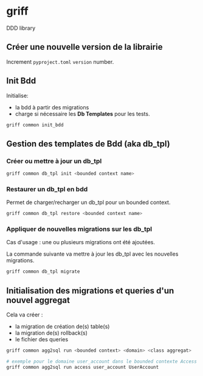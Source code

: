 # griff

DDD library

## Créer une nouvelle version de la librairie

Increment `pyproject.toml` `version` number.

## Init Bdd
Initialise:
- la bdd à partir des migrations
- charge si nécessaire les **Db Templates** pour les tests.

```bash
griff common init_bdd
```

## Gestion des templates de Bdd (aka db_tpl)

### Créer ou mettre à jour un db_tpl

```bash
griff common db_tpl init <bounded context name>
```

### Restaurer un db_tpl en bdd

Permet de charger/recharger un db_tpl pour un bounded context. 

```bash
griff common db_tpl restore <bounded context name>
```

### Appliquer de nouvelles migrations sur les db_tpl

Cas d'usage : une ou plusieurs migrations ont été ajoutées. 

La commande suivante va mettre à jour les db_tpl avec les nouvelles migrations.
```bash
griff common db_tpl migrate
```

## Initialisation des migrations et queries d'un nouvel aggregat

Cela va créer :
- la migration de création de(s) table(s)
- la migration de(s) rollback(s)
- le fichier des queries

```bash
griff common agg2sql run <bounded context> <domain> <class aggregat>

# exemple pour le domaine user_account dans le bounded contexte Access
griff common agg2sql run access user_account UserAccount
```

